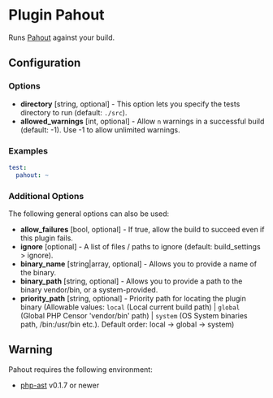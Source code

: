 Plugin Pahout
=============

Runs [Pahout](https://github.com/wata727/pahout/) against your build.

Configuration
-------------

### Options

* **directory** [string, optional] - This option lets you specify the tests directory to run (default: `./src`).
* **allowed_warnings** [int, optional] - Allow `n` warnings in a successful build (default: -1). 
  Use -1 to allow unlimited warnings.
  
### Examples

```yml
test:
  pahout: ~
```

### Additional Options

The following general options can also be used: 

* **allow_failures** [bool, optional] - If true, allow the build to succeed even if this plugin fails.
* **ignore** [optional] - A list of files / paths to ignore (default: build_settings > ignore).
* **binary_name** [string|array, optional] - Allows you to provide a name of the binary.
* **binary_path** [string, optional] - Allows you to provide a path to the binary vendor/bin, or a system-provided.
* **priority_path** [string, optional] - Priority path for locating the plugin binary (Allowable values: 
  `local` (Local current build path) | 
  `global` (Global PHP Censor 'vendor/bin' path) |
  `system` (OS System binaries path, /bin:/usr/bin etc.). 
  Default order: local -> global -> system)

Warning
-------

Pahout requires the following environment:

- [php-ast](https://github.com/nikic/php-ast) v0.1.7 or newer
